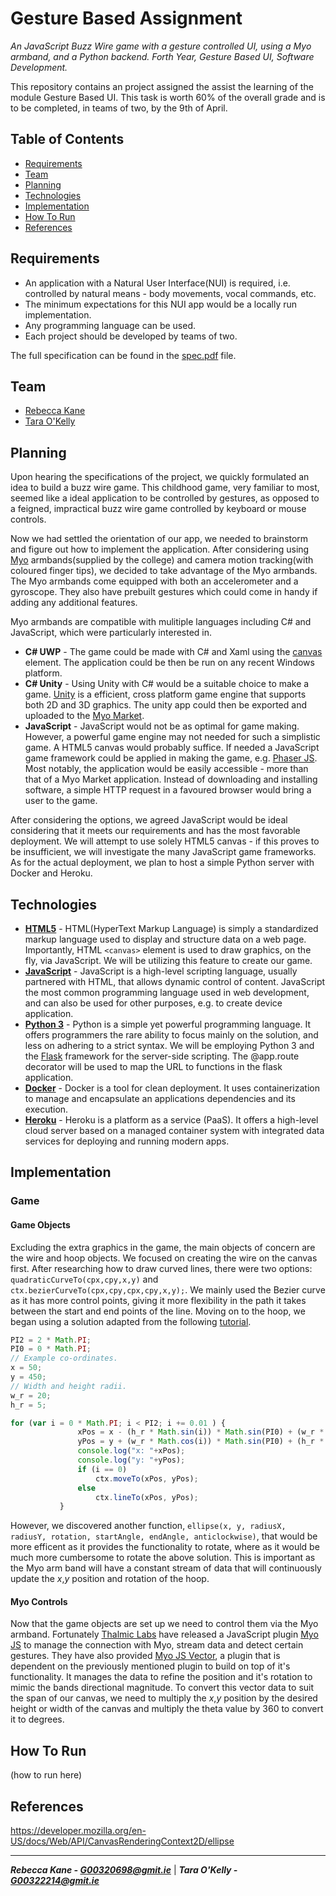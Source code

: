 # Gesture Based Assignment

*An JavaScript Buzz Wire game with a gesture controlled UI, using a Myo armband, and a Python backend. Forth Year, Gesture Based UI, Software Development.*

This repository contains an project assigned the assist the learning of the module Gesture Based UI. This task is worth 60% of the overall grade and is to be completed, in teams of two, by the 9th of April. 

## Table of Contents

+ [Requirements](#requirements)
+ [Team](#team)
+ [Planning](#planning)
+ [Technologies](#technologies)
+ [Implementation](#implementation)
+ [How To Run](#how-to-run)
+ [References](#references)

## Requirements

+ An application with a Natural User Interface(NUI) is required, i.e. controlled by natural means - body movements, vocal commands, etc.
+ The minimum expectations for this NUI app would be a locally run implementation.
+ Any programming language can be used.
+ Each project should be developed by teams of two.

The full specification can be found in the [spec.pdf](https://github.com/taraokelly/Gesture-Based-Assignment/blob/master/spec.pdf) file.

## Team 

+ [Rebecca Kane](https://github.com/rebeccabernie)
+ [Tara O'Kelly](https://github.com/taraokelly)

## Planning

Upon hearing the specifications of the project, we quickly formulated an idea to build a buzz wire game. This childhood game, very familiar to most, seemed like a ideal application to be controlled by gestures, as opposed to a feigned, impractical buzz wire game controlled by keyboard or mouse controls.

Now we had settled the orientation of our app, we needed to brainstorm and figure out how to implement the application. After considering using [Myo](https://www.myo.com) armbands(supplied by the college) and camera motion tracking(with coloured finger tips), we decided to take advantage of the Myo armbands. The Myo armbands come equipped with both an accelerometer and a gyroscope. They also have prebuilt gestures which could come in handy if adding any additional features. 

Myo armbands are compatible with mulitiple languages including C# and JavaScript, which were particularly interested in.

+ **C# UWP** - The game could be made with C# and Xaml using the [canvas](https://docs.microsoft.com/en-us/uwp/api/windows.ui.xaml.controls.canvas) element. The application could be then be run on any recent Windows platform.
+ **C# Unity** - Using Unity with C# would be a suitable choice to make a game. [Unity](https://unity3d.com) is a efficient, cross platform game engine that supports both 2D and 3D graphics. The unity app could then be exported and uploaded to the [Myo Market](https://market.myo.com/).
+ **JavaScript** - JavaScript would not be as optimal for game making. However, a powerful game engine may not needed for such a simplistic game. A HTML5 canvas would probably suffice. If needed a JavaScript game framework could be applied in making  the game, e.g. [Phaser JS](https://phaser.io/). Most notably, the application would be easily accessible - more than that of a Myo Market application. Instead of downloading and installing software, a simple HTTP request in a favoured browser would bring a user to the game. 

After considering the options, we agreed JavaScript would be ideal considering that it meets our requirements and has the most favorable deployment. We will attempt to use solely HTML5 canvas - if this proves to be insufficient, we will investigate the many JavaScript game frameworks. As for the actual deployment, we plan to host a simple Python server with Docker and Heroku.

## Technologies

+ [**HTML5**](https://developer.mozilla.org/en-US/docs/Web/Guide/HTML/HTML5) - HTML(HyperText Markup Language) is simply a standardized markup language used to display and structure data on a web page. Importantly, HTML ```<canvas>``` element is used to draw graphics, on the fly, via JavaScript. We will be utilizing this feature to create our game.
+ [**JavaScript**](https://www.javascript.com/) - JavaScript is a high-level scripting language, usually partnered with HTML, that allows dynamic control of content. JavaScript the most common programming language used in web development, and can also be used for other purposes, e.g. to create device application.
+ [**Python 3**](https://www.python.org/download/releases/3.0/) - Python is a simple yet powerful programming language. It offers programmers the rare ability to focus mainly on the solution, and less on adhering to a strict syntax. We will be employing Python 3 and the [Flask](http://flask.pocoo.org/) framework for the server-side scripting. The @app.route decorator will be used to map the URL to functions in the flask application.
+ [**Docker**](https://www.docker.com/) - Docker is a tool for clean deployment. It uses containerization to manage and encapsulate an applications dependencies and its execution.
+ [**Heroku**](https://www.heroku.com/) - Heroku is a platform as a service (PaaS). It offers a high-level cloud server based on a managed container system with integrated data services for deploying and running modern apps. 

## Implementation

### Game 

#### Game Objects

Excluding the extra graphics in the game, the main objects of concern are the wire and hoop objects. We focused on creating the wire on the canvas first. After researching how to draw curved lines, there were two options: ```quadraticCurveTo(cpx,cpy,x,y)``` and ```ctx.bezierCurveTo(cpx,cpy,cpx,cpy,x,y);```. We mainly used the Bezier curve as it has more control points, giving it more flexibility in the path it takes between the start and end points of the line. Moving on to the hoop, we began using a solution adapted from the following [tutorial](http://scienceprimer.com/draw-oval-html5-canvas).

```javascript
PI2 = 2 * Math.PI;
PI0 = 0 * Math.PI;
// Example co-ordinates.
x = 50;
y = 450;
// Width and height radii.
w_r = 20;
h_r = 5;

for (var i = 0 * Math.PI; i < PI2; i += 0.01 ) {
               xPos = x - (h_r * Math.sin(i)) * Math.sin(PI0) + (w_r * Math.cos(i)) * Math.cos(PI0);
               yPos = y + (w_r * Math.cos(i)) * Math.sin(PI0) + (h_r * Math.sin(i)) * Math.cos(PI0);
               console.log("x: "+xPos);
               console.log("y: "+yPos);
               if (i == 0)
                   ctx.moveTo(xPos, yPos);
               else
                   ctx.lineTo(xPos, yPos);
           }
```

However, we discovered another function, ```ellipse(x, y, radiusX, radiusY, rotation, startAngle, endAngle, anticlockwise)```, that would be more efficent as it provides the functionality to rotate, where as it would be much more cumbersome to rotate the above solution. This is important as the Myo arm band will have a constant stream of data that will continuously update the *x*,*y* position and rotation of the hoop.

#### Myo Controls

Now that the game objects are set up we need to control them via the Myo armband. Fortunately [Thalmic Labs](https://www.thalmic.com/) have released a JavaScript plugin [Myo JS](https://github.com/thalmiclabs/myo.js) to manage the connection with Myo, stream data and detect certain gestures. They have also provided [Myo JS Vector](https://github.com/thalmiclabs/myojs-vector), a plugin that is dependent on the previously mentioned plugin to build on top of it's functionality. It manages the data to refine the position and it's rotation to mimic the bands directional magnitude. To convert this vector data to suit the span of our canvas, we need to multiply the *x*,*y* position by the desired height or width of the canvas and multiply the theta value by 360 to convert it to degrees.

## How To Run

(how to run here)

## References

https://developer.mozilla.org/en-US/docs/Web/API/CanvasRenderingContext2D/ellipse

-----

__*Rebecca Kane - G00320698@gmit.ie*__ | __*Tara O'Kelly - G00322214@gmit.ie*__
